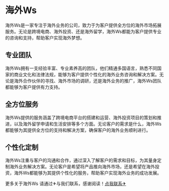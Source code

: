 # 海外Ws

海外Ws是一家专注于海外业务的公司，致力于为客户提供全方位的海外市场拓展服务。无论是跨境电商、海外投资、还是海外留学，海外Ws都能为客户提供专业的咨询和支持，帮助客户实现海外梦想。

## 专业团队

海外Ws拥有一支经验丰富、专业素养高的团队，他们精通多国语言，熟悉不同国家的商业文化和法律法规，能够为客户提供个性化的海外业务咨询和解决方案。无论是海外合作伙伴的寻找、海外市场的调研，还是海外业务的推广，海外Ws团队都能够为客户提供有力支持。

## 全方位服务

海外Ws提供的服务涵盖了跨境电商平台的搭建和运营、海外投资项目的策划和推进，以及海外留学申请和生活安排等多个方面。无论客户的需求是什么，海外Ws都能够为其提供全方位的支持和解决方案，确保客户的海外业务顺利进行。

## 个性化定制

海外Ws注重与客户的沟通和合作，通过深入了解客户的需求和目标，为其量身定制海外业务解决方案。无论客户是希望将产品推向海外市场，还是希望在海外投资，海外Ws都能够为其提供个性化的服务，帮助客户实现海外业务的成功发展。

更多关于海外Ws 请通过✈与我们联系，感谢阅读！[点我联系✈](https://file.k02.cc)